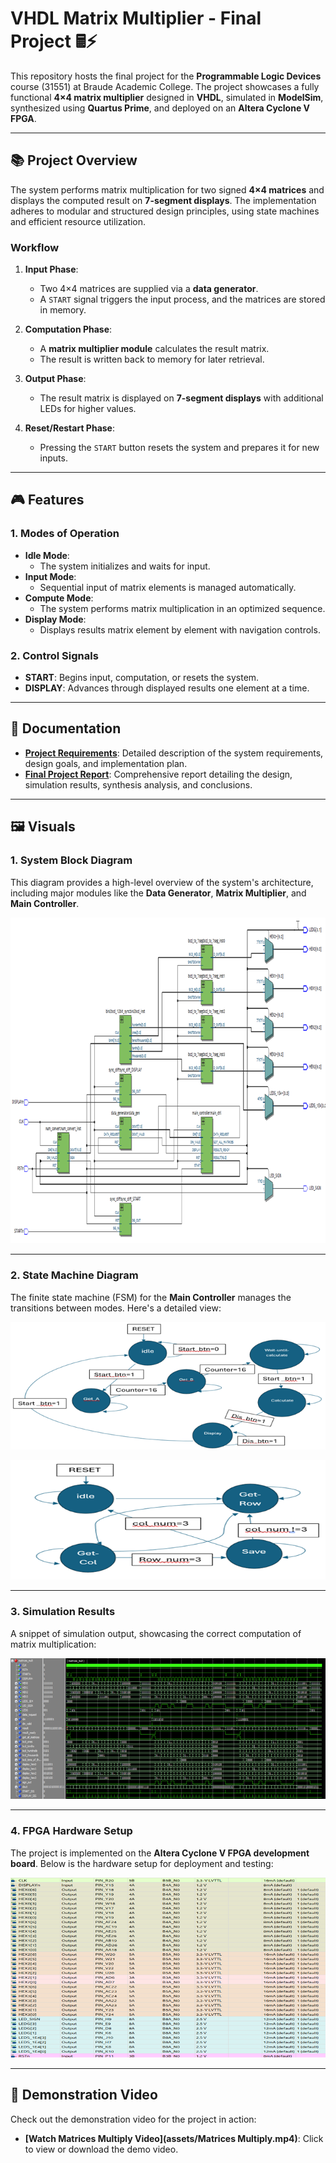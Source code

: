 # **VHDL Matrix Multiplier - Final Project** 🖩⚡

This repository hosts the final project for the **Programmable Logic Devices** course (31551) at Braude Academic College. The project showcases a fully functional **4×4 matrix multiplier** designed in **VHDL**, simulated in **ModelSim**, synthesized using **Quartus Prime**, and deployed on an **Altera Cyclone V FPGA**.

---

## **📚 Project Overview**
The system performs matrix multiplication for two signed **4×4 matrices** and displays the computed result on **7-segment displays**. The implementation adheres to modular and structured design principles, using state machines and efficient resource utilization.

### **Workflow**
1. **Input Phase**:
   - Two 4×4 matrices are supplied via a **data generator**.
   - A `START` signal triggers the input process, and the matrices are stored in memory.

2. **Computation Phase**:
   - A **matrix multiplier module** calculates the result matrix.
   - The result is written back to memory for later retrieval.

3. **Output Phase**:
   - The result matrix is displayed on **7-segment displays** with additional LEDs for higher values.

4. **Reset/Restart Phase**:
   - Pressing the `START` button resets the system and prepares it for new inputs.

---

## **🎮 Features**
### **1. Modes of Operation**
- **Idle Mode**:
  - The system initializes and waits for input.
- **Input Mode**:
  - Sequential input of matrix elements is managed automatically.
- **Compute Mode**:
  - The system performs matrix multiplication in an optimized sequence.
- **Display Mode**:
  - Displays results matrix element by element with navigation controls.

### **2. Control Signals**
- **START**: Begins input, computation, or resets the system.
- **DISPLAY**: Advances through displayed results one element at a time.

---

## **📜 Documentation**
- **[Project Requirements](docs/VHDL_final_2024.pdf)**: Detailed description of the system requirements, design goals, and implementation plan.
- **[Final Project Report](docs/FinalProject.pdf)**: Comprehensive report detailing the design, simulation results, synthesis analysis, and conclusions.

---

## **🖼️ Visuals**

### **1. System Block Diagram**
This diagram provides a high-level overview of the system's architecture, including major modules like the **Data Generator**, **Matrix Multiplier**, and **Main Controller**.

![Matrices Mult Block Diagram](assets/matrices_mult_block_diagram.png)

---

### **2. State Machine Diagram**
The finite state machine (FSM) for the **Main Controller** manages the transitions between modes. Here's a detailed view:

![Main State Machine](assets/main_state_machine.png)

![Multiply State Machine](assets/multiply_state_machine.png)

---

### **3. Simulation Results**
A snippet of simulation output, showcasing the correct computation of matrix multiplication:

![Simulation Waveform](assets/simulation_waveform.png)

---

### **4. FPGA Hardware Setup**
The project is implemented on the **Altera Cyclone V FPGA development board**. Below is the hardware setup for deployment and testing:

![Hardware Setup](assets/hardware_setup.png)

---

## **🎥 Demonstration Video**
Check out the demonstration video for the project in action:

- **[Watch Matrices Multiply Video](assets/Matrices Multiply.mp4)**: Click to view or download the demo video.

